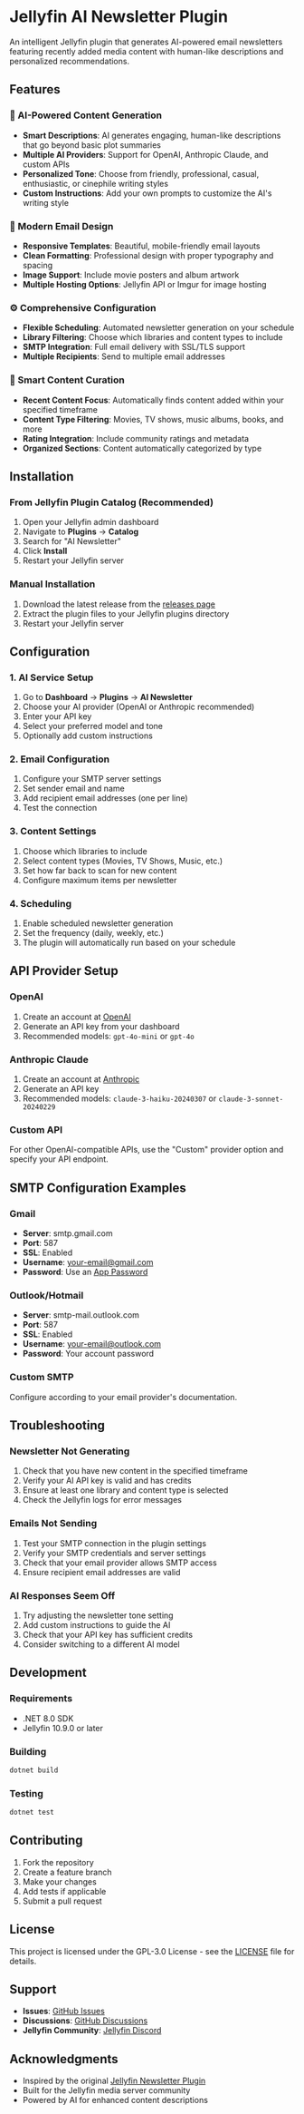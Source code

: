 # Jellyfin AI Newsletter Plugin

An intelligent Jellyfin plugin that generates AI-powered email newsletters featuring recently added media content with human-like descriptions and personalized recommendations.

## Features

### 🤖 AI-Powered Content Generation
- **Smart Descriptions**: AI generates engaging, human-like descriptions that go beyond basic plot summaries
- **Multiple AI Providers**: Support for OpenAI, Anthropic Claude, and custom APIs
- **Personalized Tone**: Choose from friendly, professional, casual, enthusiastic, or cinephile writing styles
- **Custom Instructions**: Add your own prompts to customize the AI's writing style

### 📧 Modern Email Design
- **Responsive Templates**: Beautiful, mobile-friendly email layouts
- **Clean Formatting**: Professional design with proper typography and spacing
- **Image Support**: Include movie posters and album artwork
- **Multiple Hosting Options**: Jellyfin API or Imgur for image hosting

### ⚙️ Comprehensive Configuration
- **Flexible Scheduling**: Automated newsletter generation on your schedule
- **Library Filtering**: Choose which libraries and content types to include
- **SMTP Integration**: Full email delivery with SSL/TLS support
- **Multiple Recipients**: Send to multiple email addresses

### 🎯 Smart Content Curation
- **Recent Content Focus**: Automatically finds content added within your specified timeframe
- **Content Type Filtering**: Movies, TV shows, music albums, books, and more
- **Rating Integration**: Include community ratings and metadata
- **Organized Sections**: Content automatically categorized by type

## Installation

### From Jellyfin Plugin Catalog (Recommended)
1. Open your Jellyfin admin dashboard
2. Navigate to **Plugins** → **Catalog**
3. Search for "AI Newsletter"
4. Click **Install**
5. Restart your Jellyfin server

### Manual Installation
1. Download the latest release from the [releases page](https://github.com/your-username/jellyfin-ai-newsletter-plugin/releases)
2. Extract the plugin files to your Jellyfin plugins directory
3. Restart your Jellyfin server

## Configuration

### 1. AI Service Setup
1. Go to **Dashboard** → **Plugins** → **AI Newsletter**
2. Choose your AI provider (OpenAI or Anthropic recommended)
3. Enter your API key
4. Select your preferred model and tone
5. Optionally add custom instructions

### 2. Email Configuration
1. Configure your SMTP server settings
2. Set sender email and name
3. Add recipient email addresses (one per line)
4. Test the connection

### 3. Content Settings
1. Choose which libraries to include
2. Select content types (Movies, TV Shows, Music, etc.)
3. Set how far back to scan for new content
4. Configure maximum items per newsletter

### 4. Scheduling
1. Enable scheduled newsletter generation
2. Set the frequency (daily, weekly, etc.)
3. The plugin will automatically run based on your schedule

## API Provider Setup

### OpenAI
1. Create an account at [OpenAI](https://platform.openai.com/)
2. Generate an API key from your dashboard
3. Recommended models: `gpt-4o-mini` or `gpt-4o`

### Anthropic Claude
1. Create an account at [Anthropic](https://console.anthropic.com/)
2. Generate an API key
3. Recommended models: `claude-3-haiku-20240307` or `claude-3-sonnet-20240229`

### Custom API
For other OpenAI-compatible APIs, use the "Custom" provider option and specify your API endpoint.

## SMTP Configuration Examples

### Gmail
- **Server**: smtp.gmail.com
- **Port**: 587
- **SSL**: Enabled
- **Username**: your-email@gmail.com
- **Password**: Use an [App Password](https://support.google.com/accounts/answer/185833)

### Outlook/Hotmail
- **Server**: smtp-mail.outlook.com
- **Port**: 587
- **SSL**: Enabled
- **Username**: your-email@outlook.com
- **Password**: Your account password

### Custom SMTP
Configure according to your email provider's documentation.

## Troubleshooting

### Newsletter Not Generating
1. Check that you have new content in the specified timeframe
2. Verify your AI API key is valid and has credits
3. Ensure at least one library and content type is selected
4. Check the Jellyfin logs for error messages

### Emails Not Sending
1. Test your SMTP connection in the plugin settings
2. Verify your SMTP credentials and server settings
3. Check that your email provider allows SMTP access
4. Ensure recipient email addresses are valid

### AI Responses Seem Off
1. Try adjusting the newsletter tone setting
2. Add custom instructions to guide the AI
3. Check that your API key has sufficient credits
4. Consider switching to a different AI model

## Development

### Requirements
- .NET 8.0 SDK
- Jellyfin 10.9.0 or later

### Building
```bash
dotnet build
```

### Testing
```bash
dotnet test
```

## Contributing

1. Fork the repository
2. Create a feature branch
3. Make your changes
4. Add tests if applicable
5. Submit a pull request

## License

This project is licensed under the GPL-3.0 License - see the [LICENSE](LICENSE) file for details.

## Support

- **Issues**: [GitHub Issues](https://github.com/your-username/jellyfin-ai-newsletter-plugin/issues)
- **Discussions**: [GitHub Discussions](https://github.com/your-username/jellyfin-ai-newsletter-plugin/discussions)
- **Jellyfin Community**: [Jellyfin Discord](https://jellyfin.org/contact)

## Acknowledgments

- Inspired by the original [Jellyfin Newsletter Plugin](https://github.com/Cloud9Developer/Jellyfin-Newsletter-Plugin)
- Built for the Jellyfin media server community
- Powered by AI for enhanced content descriptions